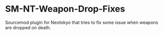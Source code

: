 # SM-NT-Weapon-Drop-Fixes
Sourcemod plugin for Neotokyo that tries to fix some issue when weapons are dropped on death.
